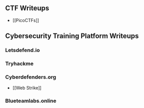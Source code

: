 ## CTF Writeups
- [[PicoCTFs]]

## Cybersecurity Training Platform Writeups
### Letsdefend.io
### Tryhackme
### Cyberdefenders.org
- [[Web Strike]]

### Blueteamlabs.online